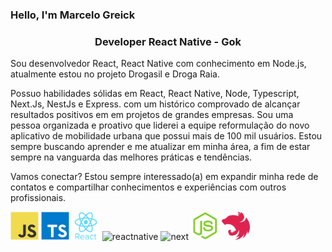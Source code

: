 ### Hello, I'm Marcelo Greick
<h3 align="center">Developer React Native - Gok</h3>

<p>
Sou desenvolvedor React, React Native com conhecimento em Node.js, atualmente estou no projeto Drogasil e Droga Raia. 

Possuo habilidades sólidas em React, React Native, Node, Typescript, Next.Js, NestJs e Express. com um histórico comprovado de alcançar resultados positivos em em projetos de grandes empresas. Sou uma pessoa organizada e proativo que liderei a equipe reformulação do novo aplicativo de mobilidade urbana que possui mais de 100 mil usuários. Estou sempre buscando aprender e me atualizar em minha área, a fim de estar sempre na vanguarda das melhores práticas e tendências.

Vamos conectar? Estou sempre interessado(a) em expandir minha rede de contatos e compartilhar conhecimentos e experiências com outros profissionais.
</p>

<p align="left">
  <img src="https://raw.githubusercontent.com/devicons/devicon/master/icons/javascript/javascript-original.svg" alt="javascript" width="45" height="45"/>
  <img src="https://github.com/devicons/devicon/blob/master/icons/typescript/typescript-original.svg" alt="typescript" width="45" height="45"/>
  <img src="https://raw.githubusercontent.com/devicons/devicon/master/icons/react/react-original-wordmark.svg" alt="react" width="45" height="45"/>
  <img src="https://devtop.io/wp-content/uploads/2022/10/react-native-1.png" alt="reactnative" width="45" height="45"/>
  <img src="https://vectorseek.com/wp-content/uploads/2021/12/Next.js-Logo-Vector.jpg" alt="next" width="45" height="45"/>
  <img src="https://raw.githubusercontent.com/devicons/devicon/master/icons/nodejs/nodejs-original.svg" alt="nodejs" width="45" height="45"/>
  <img src="https://github.com/devicons/devicon/blob/master/icons/nestjs/nestjs-plain.svg" alt="nest" width="45" height="45"/>
</p>


<!--
**Marcelogreick/Marcelogreick** is a ✨ _special_ ✨ repository because its `README.md` (this file) appears on your GitHub profile.

Here are some ideas to get you started:

- 🔭 I’m currently working on ...
- 🌱 I’m currently learning ...
- 👯 I’m looking to collaborate on ...
- 🤔 I’m looking for help with ...
- 💬 Ask me about ...
- 📫 How to reach me: ...
- 😄 Pronouns: ...
- ⚡ Fun fact: ...
-->
